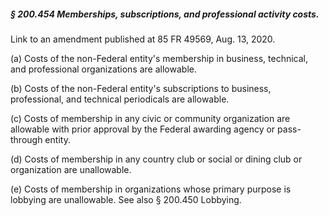 ##### § 200.454 Memberships, subscriptions, and professional activity costs. #####

Link to an amendment published at 85 FR 49569, Aug. 13, 2020.

(a) Costs of the non-Federal entity's membership in business, technical, and professional organizations are allowable.

(b) Costs of the non-Federal entity's subscriptions to business, professional, and technical periodicals are allowable.

(c) Costs of membership in any civic or community organization are allowable with prior approval by the Federal awarding agency or pass-through entity.

(d) Costs of membership in any country club or social or dining club or organization are unallowable.

(e) Costs of membership in organizations whose primary purpose is lobbying are unallowable. See also § 200.450 Lobbying.
